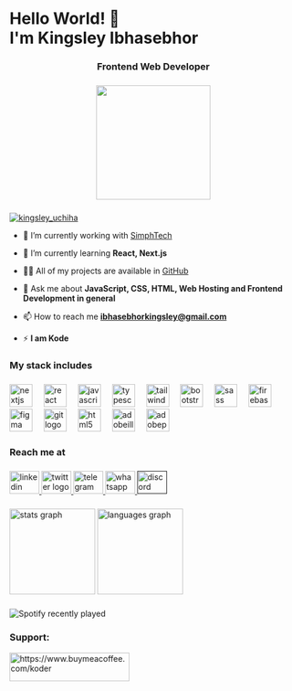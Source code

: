 <h1 align="left">Hello World! 👋<br>I'm Kingsley Ibhasebhor</h1>
<h3 align="center">Frontend Web Developer</h3>

###

<div align="center">
  <img height="200" src="https://th.bing.com/th/id/R.81d8d735bd86500357be2cbc5c1c354f?rik=QpkhKEVO58C%2fGQ&pid=ImgRaw&r=0"  />
</div>

###

<p align="left"> <a href="https://twitter.com/kingsley_uchiha" target="blank"><img src="https://img.shields.io/twitter/follow/kingsley_uchiha?logo=twitter&style=for-the-badge" alt="kingsley_uchiha" /></a> </p>


- 🔭 I’m currently working with [SimphTech](https://github.com/Simph-Tech)

- 🌱 I’m currently learning **React, Next.js**

- 👨‍💻 All of my projects are available in [GitHub](https://github.com/Kingsley-Uchiha?tab=repositories)

- 💬 Ask me about **JavaScript, CSS, HTML, Web Hosting and Frontend Development in general**

- 📫 How to reach me **ibhasebhorkingsley@gmail.com**

- ⚡ **I am Kode**

###

<h3 align="left">My stack includes</h3>

###

<div align="left">
  <img src="https://skillicons.dev/icons?i=nextjs" height="40" alt="nextjs logo"  />
  <img width="12" />
  <img src="https://skillicons.dev/icons?i=react" height="40" alt="react logo"  />
  <img width="12" />
  <img src="https://skillicons.dev/icons?i=js" height="40" alt="javascript logo"  />
  <img width="12" />
  <img src="https://skillicons.dev/icons?i=ts" height="40" alt="typescript logo"  />
  <img width="12" />
  <img src="https://skillicons.dev/icons?i=tailwind" height="40" alt="tailwindcss logo"  />
  <img width="12" />
  <img src="https://skillicons.dev/icons?i=bootstrap" height="40" alt="bootstrap logo"  />
  <img width="12" />
  <img src="https://skillicons.dev/icons?i=sass" height="40" alt="sass logo"  />
  <img width="12" />
  <img src="https://skillicons.dev/icons?i=firebase" height="40" alt="firebase logo"  />
  <img width="12" />
  <img src="https://skillicons.dev/icons?i=figma" height="40" alt="figma logo"  />
  <img width="12" />
  <img src="https://skillicons.dev/icons?i=git" height="40" alt="git logo"  />
  <img width="12" />
  <img src="https://skillicons.dev/icons?i=html" height="40" alt="html5 logo"  />
  <img width="12" />
  <img src="https://skillicons.dev/icons?i=ai" height="40" alt="adobeillustrator logo"  />
  <img width="12" />
  <img src="https://skillicons.dev/icons?i=ps" height="40" alt="adobephotoshop logo"  />
</div>

###

<h3 align="left">Reach me at</h3>

###

<div align="left">
  <a href="https://www.linkedin.com/in/kingsley-ibhasebhor-43306b232/">
    <img src="https://raw.githubusercontent.com/maurodesouza/profile-readme-generator/master/src/assets/icons/social/linkedin/default.svg" width="52" height="40" alt="linkedin logo"  />
  </a>
  <a href="https://twitter.com/Kingsley_Uchiha">
    <img src="https://raw.githubusercontent.com/maurodesouza/profile-readme-generator/master/src/assets/icons/social/twitter/default.svg" width="52" height="40" alt="twitter logo"  />
  </a>
  <a href="tel:+2348050893858">
    <img src="https://raw.githubusercontent.com/maurodesouza/profile-readme-generator/master/src/assets/icons/social/telegram/default.svg" width="52" height="40" alt="telegram logo"  />
  </a>
  <a href="tel:+2348050893858">
    <img src="https://raw.githubusercontent.com/maurodesouza/profile-readme-generator/master/src/assets/icons/social/whatsapp/default.svg" width="52" height="40" alt="whatsapp logo"  />
  </a>
  <a href="">
    <img src="https://raw.githubusercontent.com/maurodesouza/profile-readme-generator/master/src/assets/icons/social/discord/default.svg" width="52" height="40" alt="discord logo"  />
  </a>
</div>

###

<div align="left">
  <img src="https://github-readme-stats.vercel.app/api?username=Kingsley-Uchiha&hide_title=false&hide_rank=true&show_icons=true&include_all_commits=true&count_private=true&disable_animations=false&theme=tokyonight&locale=en&hide_border=true&order=1&custom_title=Statistics" height="150" alt="stats graph"  />
  
  <img src="https://github-readme-stats.vercel.app/api/top-langs?username=Kingsley-Uchiha&locale=en&hide_title=false&layout=compact&card_width=320&langs_count=5&theme=tokyonight&hide_border=true&order=2" height="150" alt="languages graph"  />
</div>

###

![Spotify recently played](https://spotify-recently-played-readme.vercel.app/api?user=316ldhjnl2k67d55oq3j332gjzhq)

###

<h3 align="left">Support:</h3>
<p><a href="https://www.buymeacoffee.com/https://www.buymeacoffee.com/koder"> <img align="left" src="https://cdn.buymeacoffee.com/buttons/v2/default-yellow.png" height="50" width="210" alt="https://www.buymeacoffee.com/koder" /></a></p><br><br>
